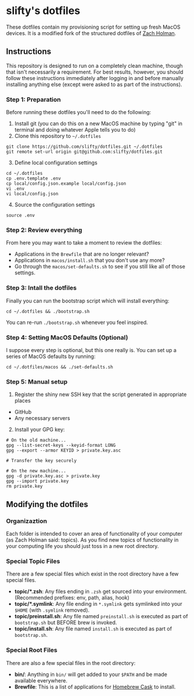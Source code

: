 # slifty's dotfiles

These dotfiles contain my provisioning script for setting up fresh MacOS devices. It is a modified fork of the structured dotfiles of [Zach Holman](https://github.com/holman/dotfiles).

## Instructions

This repository is designed to run on a completely clean machine, though that isn't necessarily a requirement. For best results, however, you should follow these instructions immediately after logging in and before manually installing anything else (except were asked to as part of the instructions).

### Step 1: Preparation

Before running these dotfiles you'll need to do the following:

1. Install git (you can do this on a new MacOS machine by typing "git" in terminal and doing whatever Apple tells you to do)
2. Clone this repository to `~/.dotfiles`

```
git clone https://github.com/slifty/dotfiles.git ~/.dotfiles
git remote set-url origin git@github.com:slifty/dotfiles.git
```

3. Define local configuration settings

```
cd ~/.dotfiles
cp .env.template .env
cp local/config.json.example local/config.json
vi .env
vi local/config.json
```

4. Source the configuration settings

```
source .env
```

### Step 2: Review everything

From here you may want to take a moment to review the dotfiles:

* Applications in the `Brewfile` that are no longer relevant?
* Applications in `macos/install.sh` that you don't use any more?
* Go through the `macos/set-defaults.sh` to see if you still like all of those settings.

### Step 3: Intall the dotfiles

Finally you can run the bootstrap script which will install everything:

```
cd ~/.dotfiles && ./bootstrap.sh
```

You can re-run `./bootstrap.sh` whenever you feel inspired.

### Step 4: Setting MacOS Defaults (Optional)

I suppose every step is optional, but this one really is.  You can set up a series of MacOS defaults by running:

```
cd ~/.dotfiles/macos && ./set-defaults.sh
```

### Step 5: Manual setup

1. Register the shiny new SSH key that the script generated in appropriate places

 - GitHub
 - Any necessary servers

2. Install your GPG key:

```
# On the old machine...
gpg --list-secret-keys --keyid-format LONG
gpg --export --armor KEYID > private.key.asc

# Transfer the key securely

# On the new machine...
gpg -d private.key.asc > private.key
gpg --import private.key
rm private.key
```

## Modifying the dotfiles

### Organizaztion

Each folder is intended to cover an area of functionality of your computer (as Zach Holman said: topics).  As you find new topics of functionality in your computing life you should just toss in a new root directory.

### Special Topic Files

There are a few special files which exist in the root directory have a few special files.

- **topic/\*.zsh**: Any files ending in `.zsh` get sourced into your environment.  (Recommended prefixes: env, path, alias, hook)
- **topic/\*.symlink**: Any file ending in `*.symlink` gets symlinked into your `$HOME` (with `.symlink` removed).
- **topic/preinstall.sh**: Any file named `preinstall.sh` is executed as part of `bootstrap.sh` but BEFORE brew is invoked.
- **topic/install.sh**: Any file named `install.sh` is executed as part of `bootstrap.sh`.

### Special Root Files

There are also a few special files in the root directory:

- **bin/**: Anything in `bin/` will get added to your `$PATH` and be made available everywhere.
- **Brewfile**: This is a list of applications for [Homebrew Cask](https://caskroom.github.io) to install.
